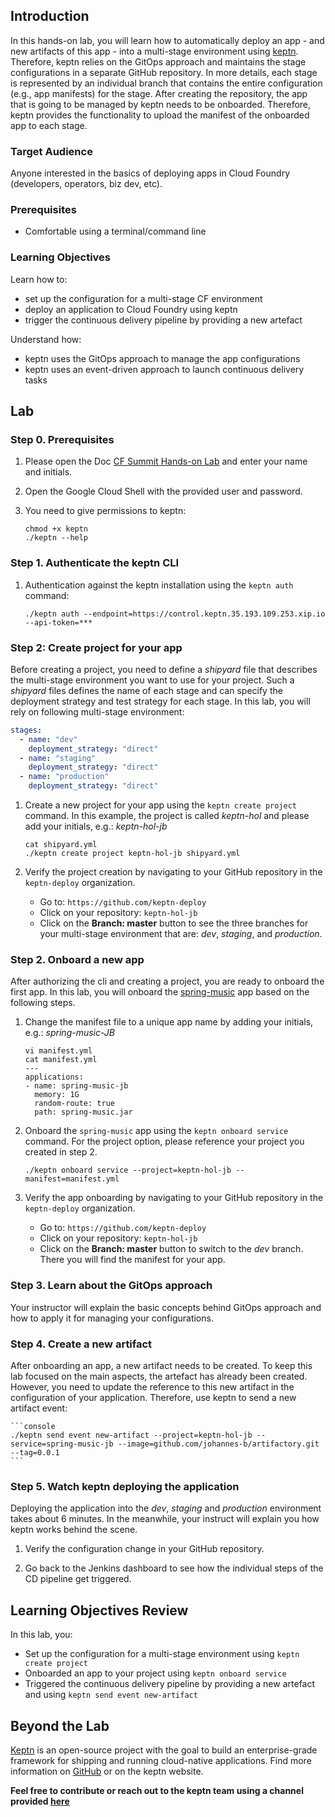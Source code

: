 ## Introduction

In this hands-on lab, you will learn how to automatically deploy an app - and new artifacts of this app - into a multi-stage environment using [keptn](keptn.sh). Therefore, keptn relies on the GitOps approach and maintains the stage configurations in a separate GitHub repository. In more details, each stage is represented by an individual branch that contains the entire configuration (e.g., app manifests) for the stage. After creating the repository, the app that is going to be managed by keptn needs to be onboarded. Therefore, keptn provides the functionality to upload the manifest of the onboarded app to each stage. 

### Target Audience

Anyone interested in the basics of deploying apps in Cloud Foundry (developers, operators, biz dev, etc).

### Prerequisites

* Comfortable using a terminal/command line

### Learning Objectives

Learn how to:
* set up the configuration for a multi-stage CF environment
* deploy an application to Cloud Foundry using keptn
* trigger the continuous delivery pipeline by providing a new artefact

Understand how:
* keptn uses the GitOps approach to manage the app configurations
* keptn uses an event-driven approach to launch continuous delivery tasks

## Lab

### Step 0. Prerequisites

1. Please open the Doc [CF Summit Hands-on Lab](https://docs.google.com/document/d/1Tzf_pHRAiQ_DjKrW2t18xvRw86fOo6BwqBzz4eE2fnI/edit?usp=sharing) and enter your name and initials.

1. Open the Google Cloud Shell with the provided user and password.

1. You need to give permissions to keptn:

    ```console
    chmod +x keptn
    ./keptn --help
    ```

### Step 1. Authenticate the keptn CLI

1. Authentication against the keptn installation using the `keptn auth` command:

    ```console
    ./keptn auth --endpoint=https://control.keptn.35.193.109.253.xip.io --api-token=***
    ```

### Step 2: Create project for your app

Before creating a project, you need to define a *shipyard* file that describes the multi-stage environment you want to use for your project. Such a *shipyard* files defines the name of each stage and can specify the deployment strategy and test strategy for each stage. In this lab, you will rely on following multi-stage environment: 

```yaml
stages:
  - name: "dev"
    deployment_strategy: "direct"
  - name: "staging"
    deployment_strategy: "direct"
  - name: "production"
    deployment_strategy: "direct"
```

1. Create a new project for your app using the `keptn create project` command. In this example, the project is called *keptn-hol* and please add your initials, e.g.: *keptn-hol-jb*

    ```console
    cat shipyard.yml
    ./keptn create project keptn-hol-jb shipyard.yml
    ```

1. Verify the project creation by navigating to your GitHub repository in the `keptn-deploy` organization.
    * Go to: `https://github.com/keptn-deploy`
    * Click on your repository: `keptn-hol-jb`
    * Click on the **Branch: master** button to see the three branches for your multi-stage environment that are: *dev*, *staging*, and *production*.

### Step 2. Onboard a new app

After authorizing the cli and creating a project, you are ready to onboard the first app. In this lab, you will onboard the [spring-music](https://github.com/cloudfoundry-samples/spring-music) app based on the following steps.

1. Change the manifest file to a unique app name by adding your initials, e.g.: *spring-music-JB*

    ```console
    vi manifest.yml
    cat manifest.yml
    ---
    applications:
    - name: spring-music-jb
      memory: 1G
      random-route: true
      path: spring-music.jar
    ```

1. Onboard the `spring-music` app using the `keptn onboard service` command. For the project option, please reference your project you created in step 2.

    ```console
    ./keptn onboard service --project=keptn-hol-jb --manifest=manifest.yml
    ```

1. Verify the app onboarding by navigating to your GitHub repository in the `keptn-deploy` organization.
    * Go to: `https://github.com/keptn-deploy`
    * Click on your repository: `keptn-hol-jb`
    * Click on the **Branch: master** button to switch to the *dev* branch. There you will find the manifest for your app.

### Step 3. Learn about the GitOps approach

Your instructor will explain the basic concepts behind GitOps approach and how to apply it for managing your configurations.

### Step 4. Create a new artifact

After onboarding an app, a new artifact needs to be created. To keep this lab focused on the main aspects, the artefact has already been created. However, you need to update the reference to this new artifact in the configuration of your application. Therefore, use keptn to send a new artifact event:

    ```console
    ./keptn send event new-artifact --project=keptn-hol-jb --service=spring-music-jb --image=github.com/johannes-b/artifactory.git --tag=0.0.1
    ```

### Step 5. Watch keptn deploying the application

Deploying the application into the *dev*, *staging* and *production* environment takes about 6 minutes. In the meanwhile, your instruct will explain you how keptn works behind the scene.

1. Verify the configuration change in your GitHub repository.

1. Go back to the Jenkins dashboard to see how the individual steps of the CD pipeline get triggered.

## Learning Objectives Review

In this lab, you:

* Set up the configuration for a multi-stage environment using `keptn create project`
* Onboarded an app to your project using `keptn onboard service`
* Triggered the continuous delivery pipeline by providing a new artefact and using `keptn send event new-artifact` 

## Beyond the Lab

[Keptn](keptn.sh) is an open-source project with the goal to build an enterprise-grade framework for shipping and running cloud-native applications. Find more information on [GitHub](https://github.com/keptn/keptn) or on the keptn website. 

**Feel free to contribute or reach out to the keptn team using a channel provided [here](https://github.com/keptn/community)** 
